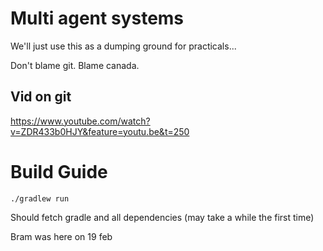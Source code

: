 # Multi agent systems

We'll just use this as a dumping ground for practicals...


Don't blame git. Blame canada.

## Vid on git
https://www.youtube.com/watch?v=ZDR433b0HJY&feature=youtu.be&t=250

# Build Guide

	./gradlew run

Should fetch gradle and all dependencies (may take a while the first time)

Bram was here on 19 feb